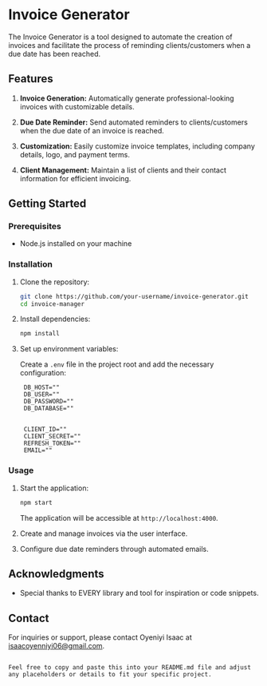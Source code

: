 # Invoice Generator

The Invoice Generator is a tool designed to automate the creation of invoices and facilitate the process of reminding clients/customers when a due date has been reached.

## Features

1. **Invoice Generation:** Automatically generate professional-looking invoices with customizable details.

2. **Due Date Reminder:** Send automated reminders to clients/customers when the due date of an invoice is reached.

3. **Customization:** Easily customize invoice templates, including company details, logo, and payment terms.

4. **Client Management:** Maintain a list of clients and their contact information for efficient invoicing.

## Getting Started

### Prerequisites

- Node.js installed on your machine

### Installation

1. Clone the repository:

   ```bash
   git clone https://github.com/your-username/invoice-generator.git
   cd invoice-manager
   ```

2. Install dependencies:

   ```bash
   npm install
   ```

3. Set up environment variables:

   Create a `.env` file in the project root and add the necessary configuration:

   ```env
    DB_HOST=""
    DB_USER=""
    DB_PASSWORD=""
    DB_DATABASE=""
    
    
    CLIENT_ID=""
    CLIENT_SECRET=""
    REFRESH_TOKEN=""
    EMAIL=""
   ```

### Usage

1. Start the application:

   ```bash
   npm start
   ```

   The application will be accessible at `http://localhost:4000`.

2. Create and manage invoices via the user interface.

3. Configure due date reminders through automated emails.


## Acknowledgments

- Special thanks to EVERY library and tool for inspiration or code snippets.

## Contact

For inquiries or support, please contact Oyeniyi Isaac at isaacoyenniyi06@gmail.com.
```

Feel free to copy and paste this into your README.md file and adjust any placeholders or details to fit your specific project.
